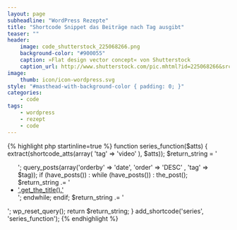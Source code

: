 ```yaml
---
layout: page
subheadline: "WordPress Rezepte"
title: "Shortcode Snippet das Beiträge nach Tag ausgibt"
teaser: ""
header:
    image: code_shutterstock_225068266.png
    background-color: "#900055"
    caption: »Flat design vector concept« von Shutterstock
    caption_url: http://www.shutterstock.com/pic.mhtml?id=225068266&src=id
image:
    thumb: icon/icon-wordpress.svg
style: "#masthead-with-background-color { padding: 0; }"
categories:
    - code
tags:
    - wordpress
    - rezept
    - code
---
```


{% highlight php startinline=true %}
function series_function($atts) {
   extract(shortcode_atts(array(
      'tag' => 'video'
   ), $atts));
   $return_string = '<ul class="square">';
   query_posts(array('orderby' => 'date', 'order' => 'DESC' , 'tag' => $tag));
   if (have_posts()) :
      while (have_posts()) : the_post();
         $return_string .= '<li><a href="'.get_permalink().'">'.get_the_title().'</a></li>';
      endwhile;
   endif;
   $return_string .= '</ul>';
   wp_reset_query();
   return $return_string;
}
add_shortcode('series', 'series_function');
{% endhighlight %}
